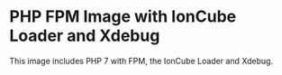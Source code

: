# PHP FPM Image with IonCube Loader and Xdebug

This image includes PHP 7 with FPM, the IonCube Loader and Xdebug.
